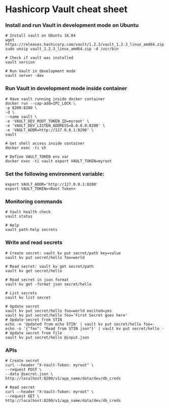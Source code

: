 # Hashicorp Vault cheat sheet

### Install and run Vault in development mode on Ubuntu
```buildoutcfg
# Install vault on Ubuntu 18.04
wget https://releases.hashicorp.com/vault/1.2.3/vault_1.2.3_linux_amd64.zip
sudo unzip vault_1.2.3_linux_amd64.zip -d /usr/bin

# Check if vault was installed
vault version

# Run Vault in development mode
vault server -dev
```

### Run Vault in development mode inside container
```buildoutcfg
# Have vault running inside docker container
docker run --cap-add=IPC_LOCK \
-p 8200:8200 \
-d \
--name vault \
-e 'VAULT_DEV_ROOT_TOKEN_ID=myroot' \
-e 'VAULT_DEV_LISTEN_ADDRESS=0.0.0.0:8200' \
-e 'VAULT_ADDR=http://127.0.0.1:8200' \
vault

# Get shell access inside container
docker exec -ti sh

# Define VAULT_TOKEN env var
docker exec -ti vault export VAULT_TOKEN=myroot

```


### Set the following environment variable:

 ```buildoutcfg
 export VAULT_ADDR='http://127.0.0.1:8200'
 export VAULT_TOKEN=<Root Token>
 ```
 
 ### Monitoring commands
 ```buildoutcfg
 # Vault health check
 vault status
 
 # Help
 vault path-help secrets
 ```
 
 ### Write and read secrets
 ```buildoutcfg
# Create secret: vault kv put secret/path key=value
vault kv put secret/hello foo=world

# Read secret: vault kv get secret/path
vault kv get secret/hello

# Read secret in json format
vault kv get -format json secret/hello

# List secrets
vault kv list secret

# Update secret
vault kv put secret/hello foo=world excited=yes
vault kv put secret/hello foo='First Secret goes here'
# Update secret from STIN
echo -n 'Updated from echo STIN' | vault kv put secret/hello foo=-
echo -n '{"foo": "Read from STIN json"}' | vault kv put secret/hello -
# Update secret from file
vault kv put secret/hello @input.json
 ```
 
### APIs


```buildoutcfg
# Create secret
curl --header "X-Vault-Token: myroot" \
--request POST \
--data @secret.json \
http://localhost:8200/v1/app_name/data/dev/db_creds

# Read secret
curl --header "X-Vault-Token: myroot" \
--request GET \
http://localhost:8200/v1/app_name/data/dev/db_creds
```